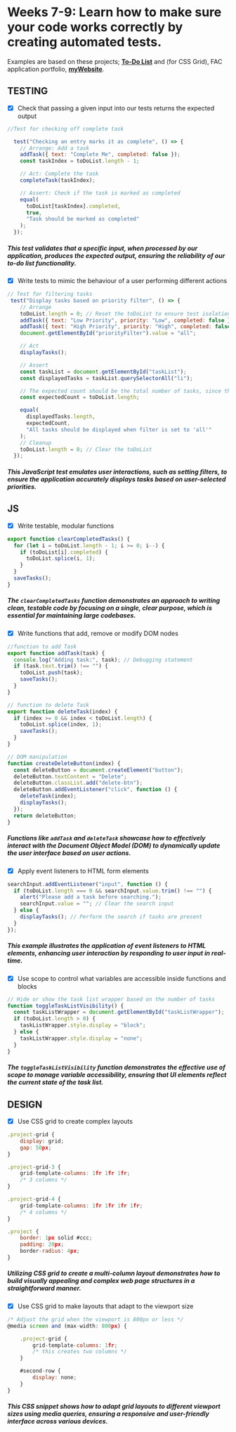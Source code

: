 # Weeks 7-9: Learn how to make sure your code works correctly by creating automated tests.
Examples are based on these projects; [**To-Do List**](https://github.com/FAC29A/Lucy-Paing) and (for CSS Grid), FAC application portfolio, [**myWebsite**](https://github.com/Paing-Ko/myWebsite).

## TESTING



- [x] Check that passing a given input into our tests returns the expected output

```javaScript
//Test for checking off complete task

  test("Checking an entry marks it as complete", () => {
    // Arrange: Add a task
    addTask({ text: "Complete Me", completed: false });
    const taskIndex = toDoList.length - 1;

    // Act: Complete the task
    completeTask(taskIndex);

    // Assert: Check if the task is marked as completed
    equal(
      toDoList[taskIndex].completed,
      true,
      "Task should be marked as completed"
    );
  });
```

##### This test validates that a specific input, when processed by our application, produces the expected output, ensuring the reliability of our to-do list functionality.

- [x] Write tests to mimic the behaviour of a user performing different actions

```javaScript
// Test for filtering tasks
 test("Display tasks based on priority filter", () => {
    // Arrange
    toDoList.length = 0; // Reset the toDoList to ensure test isolation
    addTask({ text: "Low Priority", priority: "Low", completed: false });
    addTask({ text: "High Priority", priority: "High", completed: false });
    document.getElementById("priorityFilter").value = "all";

    // Act
    displayTasks();

    // Assert
    const taskList = document.getElementById("taskList");
    const displayedTasks = taskList.querySelectorAll("li");

    // The expected count should be the total number of tasks, since the filter is set to 'all'
    const expectedCount = toDoList.length;

    equal(
      displayedTasks.length,
      expectedCount,
      "All tasks should be displayed when filter is set to 'all'"
    );
    // Cleanup
    toDoList.length = 0; // Clear the toDoList
  });
```

##### This JavaScript test emulates user interactions, such as setting filters, to ensure the application accurately displays tasks based on user-selected priorities.

## JS
- [x] Write testable, modular functions

```javaScript
export function clearCompletedTasks() {
  for (let i = toDoList.length - 1; i >= 0; i--) {
    if (toDoList[i].completed) {
      toDoList.splice(i, 1);
    }
  }
  saveTasks();
}
```
##### The `clearCompletedTasks` function demonstrates an approach to writing clean, testable code by focusing on a single, clear purpose, which is essential for maintaining large codebases.

- [x] Write functions that add, remove or modify DOM nodes

```javaScript
//function to add Task
export function addTask(task) {
  console.log("Adding task:", task); // Debugging statement
  if (task.text.trim() !== "") {
    toDoList.push(task);
    saveTasks();
  }
}

// function to delete Task
export function deleteTask(index) {
  if (index >= 0 && index < toDoList.length) {
    toDoList.splice(index, 1);
    saveTasks();
  }
}

// DOM manipulation
function createDeleteButton(index) {
  const deleteButton = document.createElement("button");
  deleteButton.textContent = "Delete";
  deleteButton.classList.add("delete-btn");
  deleteButton.addEventListener("click", function () {
    deleteTask(index);
    displayTasks();
  });
  return deleteButton;
}

```
##### Functions like `addTask` and `deleteTask` showcase how to effectively interact with the Document Object Model (DOM) to dynamically update the user interface based on user actions.

- [x] Apply event listeners to HTML form elements

```javaScript
searchInput.addEventListener("input", function () {
  if (toDoList.length === 0 && searchInput.value.trim() !== "") {
    alert("Please add a task before searching.");
    searchInput.value = ""; // Clear the search input
  } else {
    displayTasks(); // Perform the search if tasks are present
  }
});
```
##### This example illustrates the application of event listeners to HTML elements, enhancing user interaction by responding to user input in real-time.

- [x] Use scope to control what variables are accessible inside functions and blocks

```javaScript
// Hide or show the task list wrapper based on the number of tasks
function toggleTaskListVisibility() {
  const taskListWrapper = document.getElementById("taskListWrapper");
  if (toDoList.length > 0) {
    taskListWrapper.style.display = "block";
  } else {
    taskListWrapper.style.display = "none";
  }
}

```
##### The `toggleTaskListVisibility` function demonstrates the effective use of scope to manage variable accessibility, ensuring that UI elements reflect the current state of the task list.

## DESIGN
- [x] Use CSS grid to create complex layouts

```javaScript
.project-grid {
    display: grid;
    gap: 50px;
}

.project-grid-3 {
    grid-template-columns: 1fr 1fr 1fr;
    /* 3 columns */
}

.project-grid-4 {
    grid-template-columns: 1fr 1fr 1fr 1fr;
    /* 4 columns */
}

.project {
    border: 1px solid #ccc;
    padding: 20px;
    border-radius: 4px;
}

```

#####  Utilizing CSS grid to create a multi-column layout demonstrates how to build visually appealing and complex web page structures in a straightforward manner.

- [x] Use CSS grid to make layouts that adapt to the viewport size

```javaScript
/* Adjust the grid when the viewport is 800px or less */
@media screen and (max-width: 800px) {

    .project-grid {
        grid-template-columns: 1fr;
        /* this creates two columns */
    }

    #second-row {
        display: none;
    }
}
```
##### This CSS snippet shows how to adapt grid layouts to different viewport sizes using media queries, ensuring a responsive and user-friendly interface across various devices.

